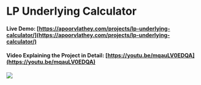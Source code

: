 # LP Underlying Calculator

#### Live Demo: [https://apoorvlathey.com/projects/lp-underlying-calculator/](https://apoorvlathey.com/projects/lp-underlying-calculator/)
#### Video Explaining the Project in Detail: [https://youtu.be/mqauLV0EDQA](https://youtu.be/mqauLV0EDQA)

![](https://i.imgur.com/tESlMh0.png)
